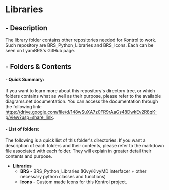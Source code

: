 # **Libraries**
## - Description
The library folder contains other repositories needed for Kontrol to work. Such repository are BRS_Python_Libraries and BRS_Icons. Each can be seen on LyamBRS's GitHub page.

## - Folders & Contents
#### - Quick Summary:
If you want to learn more about this repository's directory tree, or which folders contains what as well as their purpose, please refer to the available diagrams.net documentation. You can access the documentation through the following link:
https://drive.google.com/file/d/148wSuXA7z0FR9rAaGs48DwkEv2R8qK-p/view?usp=share_link.

#### - List of folders:
The following is a quick list of this folder's directories. If you want a description of each folders and their contents, please refer to the markdown file associated with each folder. They will explain in greater detail their contents and purpose.
- **Libraries**
    - **BRS** - BRS_Python_Libraries (Kivy/KivyMD interfacer + other necessary python classes and functions)
    - **Icons** - Custom made Icons for this Kontrol project.